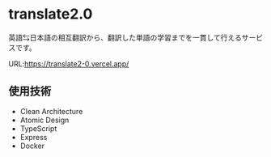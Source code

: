 # translate2.0

英語⇆日本語の相互翻訳から、翻訳した単語の学習までを一貫して行えるサービスです。

URL:https://translate2-0.vercel.app/

## 使用技術
- Clean Architecture
- Atomic Design
- TypeScript
- Express
- Docker
